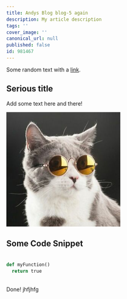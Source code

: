 ```yaml
---
title: Andys Blog blog-5 again
description: My article description
tags: ''
cover_image: ''
canonical_url: null
published: false
id: 981467
---
```

Some random text with a [link](https://code.visualstudio.com).

## Serious title

Add some text here and there!

![and some pictures too](./assets/cat.jpeg)

## Some Code Snippet

```python

def myFunction()
  return true
  
```
Done!
jhfjhfg

